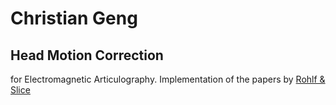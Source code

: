 # Christian Geng



## Head Motion Correction 
for Electromagnetic Articulography.
Implementation of the papers by [Rohlf & Slice](include/RohlfSlice_1990.pdf)
